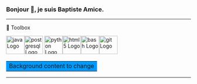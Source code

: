 ### Bonjour 👋, je suis Baptiste Amice.

<!--
**BaptisteAmice/BaptisteAmice** is a ✨ _special_ ✨ repository because its `README.md` (this file) appears on your GitHub profile.

Here are some ideas to get you started:

- 🔭 I’m currently working on ...
- 🌱 I’m currently learning ...
- 👯 I’m looking to collaborate on ...
- 🤔 I’m looking for help with ...
- 💬 Ask me about ...
- 📫 How to reach me: ...
- 😄 Pronouns: ...
- ⚡ Fun fact: ...
-->


---
<div bgcolor = skyblue>
🧰 Toolbox

<img src="https://cdn.worldvectorlogo.com/logos/java-4.svg" alt="java Logo" width="50" height="50"/><img src="https://cdn.worldvectorlogo.com/logos/postgresql.svg" alt="postgresql Logo" width="50" height="50"/> <img src="https://cdn.worldvectorlogo.com/logos/python-5.svg" alt="python Logo" width="50" height="50"/><img src="https://cdn.worldvectorlogo.com/logos/html5-2.svg" alt="html5 Logo" width="50" height="50"/><img src="https://cdn.worldvectorlogo.com/logos/bash-1.svg" alt="bash Logo" width="50" height="50"/><img src="https://cdn.worldvectorlogo.com/logos/git.svg" alt="git Logo" width="50" height="50"/>
</div>

<table><tr><td bgcolor=#0099ff>
Background content to change
</td></tr></table>













---








